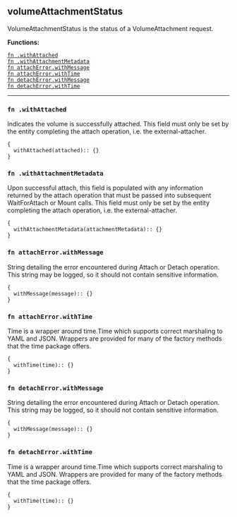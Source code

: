 
## volumeAttachmentStatus
VolumeAttachmentStatus is the status of a VolumeAttachment request.

**Functions:**

[`fn .withAttached`](#fn-withattached)  
[`fn .withAttachmentMetadata`](#fn-withattachmentmetadata)  
[`fn attachError.withMessage`](#fn-attacherrorwithmessage)  
[`fn attachError.withTime`](#fn-attacherrorwithtime)  
[`fn detachError.withMessage`](#fn-detacherrorwithmessage)  
[`fn detachError.withTime`](#fn-detacherrorwithtime)  

---


### `fn .withAttached`
Indicates the volume is successfully attached. This field must only be set by the entity completing the attach operation, i.e. the external-attacher.
```jsonnet
{
  withAttached(attached):: {}
}
```

### `fn .withAttachmentMetadata`
Upon successful attach, this field is populated with any information returned by the attach operation that must be passed into subsequent WaitForAttach or Mount calls. This field must only be set by the entity completing the attach operation, i.e. the external-attacher.
```jsonnet
{
  withAttachmentMetadata(attachmentMetadata):: {}
}
```

### `fn attachError.withMessage`
String detailing the error encountered during Attach or Detach operation. This string may be logged, so it should not contain sensitive information.
```jsonnet
{
  withMessage(message):: {}
}
```

### `fn attachError.withTime`
Time is a wrapper around time.Time which supports correct marshaling to YAML and JSON.  Wrappers are provided for many of the factory methods that the time package offers.
```jsonnet
{
  withTime(time):: {}
}
```

### `fn detachError.withMessage`
String detailing the error encountered during Attach or Detach operation. This string may be logged, so it should not contain sensitive information.
```jsonnet
{
  withMessage(message):: {}
}
```

### `fn detachError.withTime`
Time is a wrapper around time.Time which supports correct marshaling to YAML and JSON.  Wrappers are provided for many of the factory methods that the time package offers.
```jsonnet
{
  withTime(time):: {}
}
```

